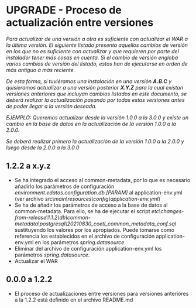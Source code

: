 # UPGRADE - Proceso de actualización entre versiones

*Para actualizar de una versión a otra es suficiente con actualizar el WAR a la última versión. El siguiente listado presenta aquellos cambios de versión en los que no es suficiente con actualizar y que requieren por parte del instalador tener más cosas en cuenta. Si el cambio de versión engloba varios cambios de versión del listado, estos han de ejecutarse en orden de más antiguo a más reciente.*

*De esta forma, si tuviéramos una instalación en una versión **A.B.C** y quisieramos actualizar a una versión posterior **X.Y.Z** para la cual existan versiones anteriores que incluyan cambios listados en este documento, se deberá realizar la actualización pasando por todas estas versiones antes de poder llegar a la versión deseada.*

*EJEMPLO: Queremos actualizar desde la versión 1.0.0 a la 3.0.0 y existe un cambio en la base de datos en la actualización de la versión 1.0.0 a la 2.0.0.*

*Se deberá realizar primero la actualización de la versión 1.0.0 a la 2.0.0 y luego desde la 2.0.0 a la 3.0.0*

## 1.2.2 a x.y.z
* Se ha integrado el acceso al common-metadata, por lo que es necesario añadirlo los parámetros de configuración *environment.edatos.configuration.db.[PARAM]* al application-env.yml (ver archivo *src\main\resources\config\application-env.yml*)
* Se ha de añadir los parámetros de acceso a la base de datos al common-metadata. Para ello, se ha de ejecutar el script *etc\changes-from-release\1.1.2\db\common-metadata\postgresql\20210830_coetl_common_metadata_conf.sql* sustituyendo los valores por los apropiados. Puede tomarse como referencia los establecidos en el archivo de configuración application-env.yml en los parámetros *spring.datasource*.
* Eliminar del archivo de configuración application-env.yml los parámetros *spring.datasource*.
* Actualizar el WAR

## 0.0.0 a 1.2.2
* El proceso de actualizaciones entre versiones para versiones anteriores a la 1.2.2 está definido en el archivo README.md